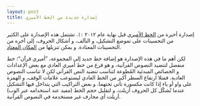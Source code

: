 ```yaml
---
layout: post
title: إصدارة جديدة من الخط الأميري
---
```

إصدارة أخيرة من [الخط الأميري](http://www.amirifont.org) قبل نهاية عام ٢٠١٢ `:)`. تشتمل هذه الإصدارة على الكثير من التحسينات على تموضع التشكيل، و التآلف، و أشكال الحروف، إلى آخره من التحسينات المعتادة. و يمكن تنزيلها من [المكان المعتاد](https://sourceforge.net/projects/amiri/files/latest/download).

لكن أهم ما في هذه الإصدارة هو إضافة خط جديد إلى المجموعة، ”أميري قرآن“؛ خط منفصل لتنضيد النصوص القرآنية، و هو فرع من خط أميري العادي مع بعض الإعدادات و الخصائص المبدئية المُطوعة لتناسب تنضيد النص القرآني لكن لا تناسب النصوص العادية. فمثلا ارتفاع السطر أكبر من الخط العادي ليستوعب علامات الوقف، و الهمزة على واو أو ياء إذا كانت مكسورة تأتي تحتهما، و بعض التراكيب التي يتداخل فيها التشكيل عندما تُشكّل كل الحروف أزيلت. و لتقليل حجم الخط (مفيد عند استخدامه عبر الوب) أزيلت أي محارف غير مستخدمة في النصوص القرآنية.
